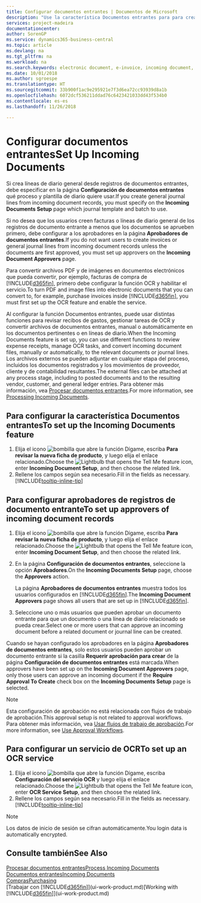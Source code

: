 ```yaml
---
title: Configurar documentos entrantes | Documentos de Microsoft
description: "Use la característica Documentos entrantes para para crear documentos electrónicos, administrar las tareas de OCR, importar facturas y convertir los archivos de imagen."
services: project-madeira
documentationcenter: 
author: SorenGP
ms.service: dynamics365-business-central
ms.topic: article
ms.devlang: na
ms.tgt_pltfrm: na
ms.workload: na
ms.search.keywords: electronic document, e-invoice, incoming document, OCR, ecommerce, document exchange, import invoice
ms.date: 10/01/2018
ms.author: sgroespe
ms.translationtype: HT
ms.sourcegitcommit: 33b900f1ac9e295921e7f3d6ea72cc93939d8a1b
ms.openlocfilehash: 6072dcf536211ddad76c6423421033dd43f534b0
ms.contentlocale: es-es
ms.lasthandoff: 11/26/2018

---
```

# <a name="set-up-incoming-documents"></a><span data-ttu-id="59955-103">Configurar documentos entrantes</span><span class="sxs-lookup"><span data-stu-id="59955-103">Set Up Incoming Documents</span></span>
<span data-ttu-id="59955-104">Si crea líneas de diario general desde registros de documentos entrantes, debe especificar en la página **Configuración de documentos entrantes** qué proceso y plantilla de diario quiere usar.</span><span class="sxs-lookup"><span data-stu-id="59955-104">If you create general journal lines from incoming document records, you must specify on the **Incoming Documents Setup** page which journal template and batch to use.</span></span>

<span data-ttu-id="59955-105">Si no desea que los usuarios creen facturas o líneas de diario general de los registros de documento entrante a menos que los documentos se aprueben primero, debe configurar a los aprobadores en la página **Aprobadores de documentos entrantes**.</span><span class="sxs-lookup"><span data-stu-id="59955-105">If you do not want users to create invoices or general journal lines from incoming document records unless the documents are first approved, you must set up approvers on the **Incoming Document Approvers** page.</span></span>

<span data-ttu-id="59955-106">Para convertir archivos PDF y de imágenes en documentos electrónicos que pueda convertir, por ejemplo, facturas de compra de [!INCLUDE[d365fin](includes/d365fin_md.md)], primero debe configurar la función OCR y habilitar el servicio.</span><span class="sxs-lookup"><span data-stu-id="59955-106">To turn PDF and image files into electronic documents that you can convert to, for example, purchase invoices inside [!INCLUDE[d365fin](includes/d365fin_md.md)], you must first set up the OCR feature and enable the service.</span></span>

<span data-ttu-id="59955-107">Al configurar la función Documentos entrantes, puede usar distintas funciones para revisar recibos de gastos, gestionar tareas de OCR y convertir archivos de documentos entrantes, manual o automáticamente en los documentos pertinentes o en líneas de diario.</span><span class="sxs-lookup"><span data-stu-id="59955-107">When the Incoming Documents feature is set up, you can use different functions to review expense receipts, manage OCR tasks, and convert incoming document files, manually or automatically, to the relevant documents or journal lines.</span></span> <span data-ttu-id="59955-108">Los archivos externos se pueden adjuntar en cualquier etapa del proceso, incluidos los documentos registrados y los movimientos de proveedor, cliente y de contabilidad resultantes.</span><span class="sxs-lookup"><span data-stu-id="59955-108">The external files can be attached at any process stage, including to posted documents and to the resulting vendor, customer, and general ledger entries.</span></span> <span data-ttu-id="59955-109">Para obtener más información, vea [Procesar documentos entrantes](across-process-income-documents.md).</span><span class="sxs-lookup"><span data-stu-id="59955-109">For more information, see [Processing Incoming Documents](across-process-income-documents.md).</span></span>

## <a name="to-set-up-the-incoming-documents-feature"></a><span data-ttu-id="59955-110">Para configurar la característica Documentos entrantes</span><span class="sxs-lookup"><span data-stu-id="59955-110">To set up the Incoming Documents feature</span></span>
1. <span data-ttu-id="59955-111">Elija el icono ![bombilla que abre la función Dígame](media/ui-search/search_small.png "Dígame que desea hacer"), escriba **Para revisar la nueva ficha de producto**, y luego elija el enlace relacionado.</span><span class="sxs-lookup"><span data-stu-id="59955-111">Choose the ![Lightbulb that opens the Tell Me feature](media/ui-search/search_small.png "Tell me what you want to do") icon, enter **Incoming Document Setup**, and then choose the related link.</span></span>
2. <span data-ttu-id="59955-112">Rellene los campos según sea necesario.</span><span class="sxs-lookup"><span data-stu-id="59955-112">Fill in the fields as necessary.</span></span> [!INCLUDE[tooltip-inline-tip](includes/tooltip-inline-tip_md.md)]

## <a name="to-set-up-approvers-of-incoming-document-records"></a><span data-ttu-id="59955-113">Para configurar aprobadores de registros de documento entrante</span><span class="sxs-lookup"><span data-stu-id="59955-113">To set up approvers of incoming document records</span></span>
1. <span data-ttu-id="59955-114">Elija el icono ![bombilla que abre la función Dígame](media/ui-search/search_small.png "Dígame que desea hacer"), escriba **Para revisar la nueva ficha de producto**, y luego elija el enlace relacionado.</span><span class="sxs-lookup"><span data-stu-id="59955-114">Choose the ![Lightbulb that opens the Tell Me feature](media/ui-search/search_small.png "Tell me what you want to do") icon, enter **Incoming Document Setup**, and then choose the related link.</span></span>  
2. <span data-ttu-id="59955-115">En la página **Configuración de documentos entrantes**, seleccione la opción **Aprobadores**.</span><span class="sxs-lookup"><span data-stu-id="59955-115">On the **Incoming Documents Setup** page, choose the **Approvers** action.</span></span>

    <span data-ttu-id="59955-116">La página **Aprobadores de documentos entrantes** muestra todos los usuarios configurados en [!INCLUDE[d365fin](includes/d365fin_md.md)].</span><span class="sxs-lookup"><span data-stu-id="59955-116">The **Incoming Document Approvers** page shows all users that are set up in [!INCLUDE[d365fin](includes/d365fin_md.md)].</span></span>  
3. <span data-ttu-id="59955-117">Seleccione uno o más usuarios que pueden aprobar un documento entrante para que un documento o una línea de diario relacionado se pueda crear.</span><span class="sxs-lookup"><span data-stu-id="59955-117">Select one or more users that can approve an incoming document before a related document or journal line can be created.</span></span>

<span data-ttu-id="59955-118">Cuando se hayan configurado los aprobadores en la página **Aprobadores de documentos entrantes**, solo estos usuarios pueden aprobar un documento entrante si la casilla **Requerir aprobación para crear** de la página **Configuración de documentos entrantes** está marcada.</span><span class="sxs-lookup"><span data-stu-id="59955-118">When approvers have been set up on the **Incoming Document Approvers** page, only those users can approve an incoming document if the **Require Approval To Create** check box on the **Incoming Documents Setup** page is selected.</span></span>

> [!NOTE]  
>   <span data-ttu-id="59955-119">Esta configuración de aprobación no está relacionada con flujos de trabajo de aprobación.</span><span class="sxs-lookup"><span data-stu-id="59955-119">This approval setup is not related to approval workflows.</span></span> <span data-ttu-id="59955-120">Para obtener más información, vea [Usar flujos de trabajo de aprobación](across-how-use-approval-workflows.md).</span><span class="sxs-lookup"><span data-stu-id="59955-120">For more information, see [Use Approval Workflows](across-how-use-approval-workflows.md).</span></span>

## <a name="to-set-up-an-ocr-service"></a><span data-ttu-id="59955-121">Para configurar un servicio de OCR</span><span class="sxs-lookup"><span data-stu-id="59955-121">To set up an OCR service</span></span>
1. <span data-ttu-id="59955-122">Elija el icono ![bombilla que abre la función Dígame](media/ui-search/search_small.png "Dígame que desea hacer"), escriba **Configuración del servicio OCR** y luego elija el enlace relacionado.</span><span class="sxs-lookup"><span data-stu-id="59955-122">Choose the ![Lightbulb that opens the Tell Me feature](media/ui-search/search_small.png "Tell me what you want to do") icon, enter **OCR Service Setup**, and then choose the related link.</span></span>
2. <span data-ttu-id="59955-123">Rellene los campos según sea necesario.</span><span class="sxs-lookup"><span data-stu-id="59955-123">Fill in the fields as necessary.</span></span> [!INCLUDE[tooltip-inline-tip](includes/tooltip-inline-tip_md.md)]

> [!NOTE]  
> <span data-ttu-id="59955-124">Los datos de inicio de sesión se cifran automáticamente.</span><span class="sxs-lookup"><span data-stu-id="59955-124">You login data is automatically encrypted.</span></span>

## <a name="see-also"></a><span data-ttu-id="59955-125">Consulte también</span><span class="sxs-lookup"><span data-stu-id="59955-125">See Also</span></span>
[<span data-ttu-id="59955-126">Procesar documentos entrantes</span><span class="sxs-lookup"><span data-stu-id="59955-126">Process Incoming Documents</span></span>](across-process-income-documents.md)  
[<span data-ttu-id="59955-127">Documentos entrantes</span><span class="sxs-lookup"><span data-stu-id="59955-127">Incoming Documents</span></span>](across-income-documents.md)  
[<span data-ttu-id="59955-128">Compras</span><span class="sxs-lookup"><span data-stu-id="59955-128">Purchasing</span></span>](purchasing-manage-purchasing.md)  
<span data-ttu-id="59955-129">[Trabajar con [!INCLUDE[d365fin](includes/d365fin_md.md)]](ui-work-product.md)</span><span class="sxs-lookup"><span data-stu-id="59955-129">[Working with [!INCLUDE[d365fin](includes/d365fin_md.md)]](ui-work-product.md)</span></span>

